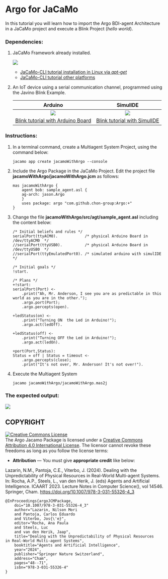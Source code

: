 # Argo for JaCaMo
In this tutorial you will learn how to import the Argo BDI-agent Architecture in a JaCaMo project and execute a Blink Project (_hello world_). 

### Dependencies:
1. JaCaMo Framework already installed.
	
	[![](https://raw.githubusercontent.com/wiki/chon-group/Argo/.imgs/jaCaMoFramework.png)](https://jason-lang.github.io/jason/jason-cli/readme.html)
	
	- [JaCaMo-CLI tutorial installation in Linux via _apt-get_ ](https://github.com/chon-group/dpkg-jacamo)
	- [JaCaMo-CLI tutorial other platforms](https://jacamo-lang.github.io/jacamo/install.html)

2. An IoT device using a serial communication channel, programmed using the Javino Blink Example.
	
	|Arduino|SimulIDE|
	|:-----:|:------:|
	|[![](https://raw.githubusercontent.com/wiki/chon-group/Argo/.imgs/arduinoBoard.png)]((Blink-Tutorial-with-Arduino-Board))|[![](https://raw.githubusercontent.com/wiki/chon-group/Argo/.imgs/arduinoSimulIDE.png)](Blink-Tutorial-with-SimulIDE)|
	| [Blink tutorial with Arduino Board](https://github.com/chon-group/Argo/wiki/Blink-Tutorial-with-Arduino-Board) | [Blink tutorial with SimulIDE](https://github.com/chon-group/Argo/wiki/Blink-Tutorial-with-SimulIDE) |

### Instructions:
1) In a terminal command, create a Multiagent System Project, using the command below:
	```
	jacamo app create jacamoWithArgo --console
	```

2) Include the Argo Package in the JaCaMo Project. Edit  the project file __jacamoWithArgo/jacamoWithArgo.jcm__  as follows:

	```
	mas jacamoWithArgo {
		agent bob: sample_agent.asl {
		ag-arch: jason.Argo
		}
		uses package: argo "com.github.chon-group:Argo:+"
	}
	```

3) Change the file __jacamoWithArgo/src/agt/sample_agent.asl__ including the content below:

	```
	/* Initial beliefs and rules */
	serialPort(ttyACM0).            /* physical Arduino Board in /dev/ttyACM0  */
	//serialPort(ttyUSB0).          /* physical Arduino Board in /dev/ttyUSB0  */
	//serialPort(ttyEmulatedPort0). /* simulated arduino with simulIDE         */

	/* Initial goals */
	!start.

	/* Plans */
	+!start:
	serialPort(Port) <- 
		.print("Ah, Mr. Anderson, I see you are as predictable in this world as you are in the other.");
		.argo.port(Port);
		.argo.percepts(open).

	+ledStatus(on) <-
		.print("Turning ON  the Led in Arduino!");
		.argo.act(ledOff).

	+ledStatus(off) <-
		.print("Turning OFF the Led in Arduino!");
		.argo.act(ledOn).

	+port(Port,Status):
	Status = off | Status = timeout <-
		.argo.percepts(close);
		.print("It's not over, Mr. Anderson! It's not over!").

	```

5) Execute the Multiagent System
	```
	jacamo jacamoWithArgo/jacamoWithArgo.mas2j
	```
### The expected output:

![](https://raw.githubusercontent.com/wiki/chon-group/Argo/.imgs/jaCaMoBlinkSimulIDE.png)

## COPYRIGHT
<a rel="license" href="http://creativecommons.org/licenses/by/4.0/"><img alt="Creative Commons License" style="border-width:0" src="https://i.creativecommons.org/l/by/4.0/88x31.png" /></a><br />The Argo Jacamo Package is licensed under a <a rel="license" href="http://creativecommons.org/licenses/by/4.0/">Creative Commons Attribution 4.0 International License</a>. The licensor cannot revoke these freedoms as long as you follow the license terms:

* __Attribution__ — You must give __appropriate credit__ like below:

Lazarin, N.M., Pantoja, C.E., Viterbo, J. (2024). Dealing with the Unpredictability of Physical Resources in Real-World Multi-agent Systems. In: Rocha, A.P., Steels, L., van den Herik, J. (eds) Agents and Artificial Intelligence. ICAART 2023. Lecture Notes in Computer Science(), vol 14546. Springer, Cham. https://doi.org/10.1007/978-3-031-55326-4_3

```
@InProceedings{argoJCMPackage,
	doi="10.1007/978-3-031-55326-4_3"
	author="Lazarin, Nilson Mori
	and Pantoja, Carlos Eduardo
	and Viterbo, Jos{\'e}",
	editor="Rocha, Ana Paula
	and Steels, Luc
	and van den Herik, Jaap",
	title="Dealing with the Unpredictability of Physical Resources in Real-World Multi-agent Systems",
	booktitle="Agents and Artificial Intelligence",
	year="2024",
	publisher="Springer Nature Switzerland",
	address="Cham",
	pages="48--71",
	isbn="978-3-031-55326-4"
}
```	